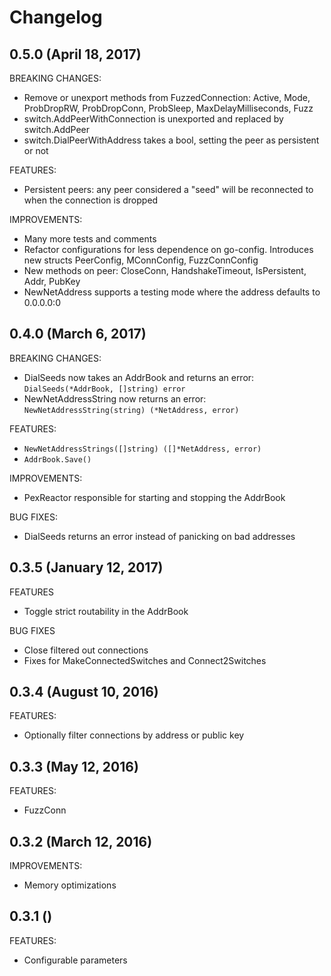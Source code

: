 # Changelog

## 0.5.0 (April 18, 2017)

BREAKING CHANGES: 

- Remove or unexport methods from FuzzedConnection: Active, Mode, ProbDropRW, ProbDropConn, ProbSleep, MaxDelayMilliseconds, Fuzz
- switch.AddPeerWithConnection is unexported and replaced by switch.AddPeer
- switch.DialPeerWithAddress takes a bool, setting the peer as persistent or not

FEATURES:

- Persistent peers: any peer considered a "seed" will be reconnected to when the connection is dropped


IMPROVEMENTS:

- Many more tests and comments
- Refactor configurations for less dependence on go-config. Introduces new structs PeerConfig, MConnConfig, FuzzConnConfig
- New methods on peer: CloseConn, HandshakeTimeout, IsPersistent, Addr, PubKey
- NewNetAddress supports a testing mode where the address defaults to 0.0.0.0:0


## 0.4.0 (March 6, 2017)

BREAKING CHANGES: 

- DialSeeds now takes an AddrBook and returns an error: `DialSeeds(*AddrBook, []string) error`
- NewNetAddressString now returns an error: `NewNetAddressString(string) (*NetAddress, error)`

FEATURES:

- `NewNetAddressStrings([]string) ([]*NetAddress, error)`
- `AddrBook.Save()`

IMPROVEMENTS:

- PexReactor responsible for starting and stopping the AddrBook

BUG FIXES:

- DialSeeds returns an error instead of panicking on bad addresses

## 0.3.5 (January 12, 2017)

FEATURES

- Toggle strict routability in the AddrBook 

BUG FIXES

- Close filtered out connections
- Fixes for MakeConnectedSwitches and Connect2Switches

## 0.3.4 (August 10, 2016)

FEATURES:

- Optionally filter connections by address or public key

## 0.3.3 (May 12, 2016)

FEATURES:

- FuzzConn

## 0.3.2 (March 12, 2016)

IMPROVEMENTS:

- Memory optimizations

## 0.3.1 ()

FEATURES: 

- Configurable parameters

